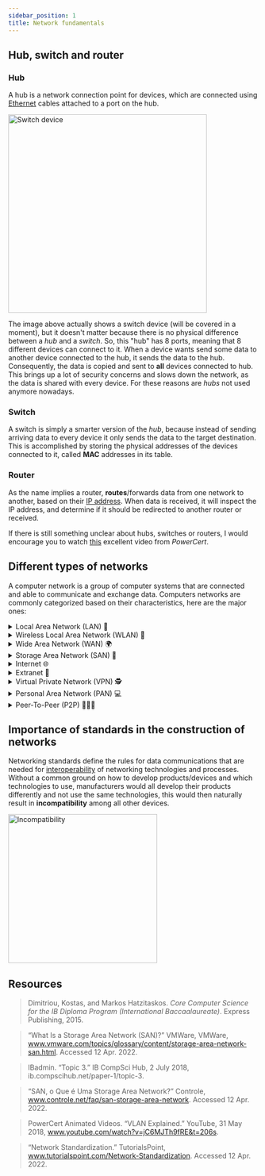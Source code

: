 ```yaml
---
sidebar_position: 1
title: Network fundamentals
---
```


## Hub, switch and router

### Hub

A hub is a network connection point for devices, which are connected using [Ethernet](https://en.wikipedia.org/wiki/Ethernet) cables attached to a port on the hub.

<img src="/img/study-guides/networks/switch-device-network.png" alt="Switch device" width="400"/>

The image above actually shows a switch device (will be covered in a moment), but it doesn't matter because there is no physical difference between a _hub_ and a _switch_. So, this "hub" has 8 ports, meaning that 8 different devices can connect to it. When a device wants send some data to another device connected to the hub, it sends the data to the hub. Consequently, the data is copied and sent to **all** devices connected to hub. This brings up a lot of security concerns and slows down the network, as the data is shared with every device. For these reasons are _hubs_ not used anymore nowadays.

### Switch

A switch is simply a smarter version of the _hub_, because instead of sending arriving data to every device it only sends the data to the target destination. This is accomplished by storing the physical addresses of the devices connected to it, called **MAC** addresses in its table.

### Router

As the name implies a router, **routes**/forwards data from one network to another, based on their [IP address](https://en.wikipedia.org/wiki/IP_address). When data is received, it will inspect the IP address, and determine if it should be redirected to another router or received.

If there is still something unclear about hubs, switches or routers, I would encourage you to watch [this](https://www.youtube.com/watch?v=1z0ULvg_pW8) excellent video from _PowerCert_.

## Different types of networks

A computer network is a group of computer systems that are connected and able to communicate and exchange data. Computers networks are commonly categorized based on their characteristics, here are the major ones:

<details><summary>Local Area Network (LAN) 🔌</summary>
<p>

LAN, stands for **local area network**, and as the name suggests it covers a local area, e.g: offices, schools and buildings. It consists of a group of devices (computers, printers, switches), which are all connected via Ethernet cables using a switch/hub.

</p>
</details>

<details><summary>Wireless Local Area Network (WLAN) 📶</summary>
<p>

In simple terms a _WLAN_ is just a _LAN_ without cables. It uses wireless communication to form a local area network.

</p>
</details>

<details><summary>Wide Area Network (WAN) 🌍</summary>
<p>

The _WAN_ is the largest type of network and spans over a large geographical area, such as a city, country or even the whole globe. A _WAN_ typically consists of multiple _LANS_ connected together. A great example of a _WAN_ is the internet itself.

</p>
</details>

<details><summary>Storage Area Network (SAN) 💾</summary>
<p>

The _SAN_ is a secure high-speed data transfer network and in simple terms it makes a network of storage devices accessible to multiple servers. Each server can then access shared storage as if the drive was directly attached to the server.

<img src="/img/study-guides/networks/storage-area-network.jpg" alt="Internet in 1 minute" width="600"/>

</p>
</details>

<details><summary>Internet 🌐</summary>
<p>

The Internet is the largest WAN, connecting millions of computer systems/smaller networks together. It also provides vast number of services, including the **World Wide Web (WWW)**. It is also important to note that WWW is not the Internet, but rather a **service** provided by the Internet.

If you want to get your mind blown, check this out: 🤯

<img src="/img/study-guides/networks/internet-1-minute.jpg" alt="Internet in 1 minute" width="500"/>

</p>
</details>

<details><summary>Extranet 🔐</summary>
<p>

Extranet is the process of allowing **specific users** to access **specific parts** of a network.

For example, let's imagine that we have a business and we utilize a network for our daily operations. The network is password-protected that can only be accessed by our employees. For some reason, we now want to give access to our business partners, but we don't want them to have access to our whole network, only a specific division of the network.

<img src="/img/study-guides/networks/intranet-extranet-internet.jpg" alt="Internet in 1 minute" width="600"/>

</p>
</details>

<details><summary>Virtual Private Network (VPN) 🕵</summary>
<p>

A VPN is similiar to a _LAN_ or _WLAN_, but it allows its users to log into the network **remotely**. To enter a LAN or WLAN network you need to physically be there (via wire or wireless), a VPN allows you be somewhere else and still enter the LAN as if you were physically present.

For example, if your awesome business has a VPN network, your employees will be able to access your _LAN_ network, which is physically in the office, in their homes.

</p>
</details>

<details><summary>Personal Area Network (PAN) 💻</summary>
<p>

PAN is a network that interconnects devices that are centered around an **individual's** workspace. It can be interpreted as a _LAN_ that instead of supporting a group of people, only supports a single person. An example of a PAN, would be your _mobile phone, headphones, laptop and printer_ that are all interconnected sharing data such as images, sound, emails and documents.

PANs can both be connected via cables (typically USB) or wirelessly (typically Bluetooth).

</p>
</details>

<details><summary>Peer-To-Peer (P2P) 🧑‍🤝‍🧑</summary>
<p>

Peer-to-peer is a different **network model**, where there is no server that provides recourses to its users. Instead all computer systems inside the networks are both the clients and servers at the same time. The **peers** (computer systems inside the network) have both jobs, they're both consuming and supplying resources to other computer systems.

The technical details on P2P networks are far more complex, but this is everything you need to know, nevertheless I would encourage you to take a closer look at it, as many of the new technologies use it, such as crypocurrencies, torrents, and many more.

</p>
</details>

## Importance of standards in the construction of networks

Networking standards define the rules for data communications that are needed for [interoperability](https://www.techtarget.com/searchapparchitecture/definition/interoperability) of networking technologies and processes. Without a common ground on how to develop products/devices and which technologies to use, manufacturers would all develop their products differently and not use the same technologies, this would then naturally result in **incompatibility** among all other devices.

<img src="/img/study-guides/networks/incompatibility.gif" alt="Incompatibility" width="300"/>

## Resources

> Dimitriou, Kostas, and Markos Hatzitaskos. _Core Computer Science for the IB Diploma Program (International Baccaalaureate)_. Express Publishing, 2015.

> “What Is a Storage Area Network (SAN)?” VMWare, VMWare, www.vmware.com/topics/glossary/content/storage-area-network-san.html. Accessed 12 Apr. 2022.

> IBadmin. “Topic 3.” IB CompSci Hub, 2 July 2018, ib.compscihub.net/paper-1/topic-3.

> “SAN, o Que é Uma Storage Area Network?” Controle, www.controle.net/faq/san-storage-area-network. Accessed 12 Apr. 2022.

> PowerCert Animated Videos. “VLAN Explained.” YouTube, 31 May 2018, www.youtube.com/watch?v=jC6MJTh9fRE&t=206s.

> “Network Standardization.” TutorialsPoint, www.tutorialspoint.com/Network-Standardization. Accessed 12 Apr. 2022.
